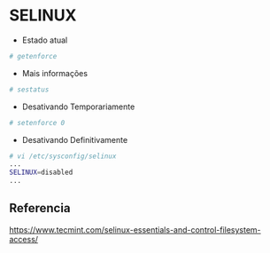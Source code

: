 # SELINUX

* Estado atual

```bash
# getenforce
```

* Mais informações

```bash
# sestatus
```

* Desativando Temporariamente

```bash
# setenforce 0
```

* Desativando Definitivamente

```bash
# vi /etc/sysconfig/selinux
...
SELINUX=disabled
...
```

## Referencia

<https://www.tecmint.com/selinux-essentials-and-control-filesystem-access/>